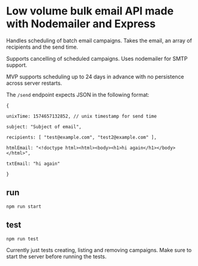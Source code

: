 # Low volume bulk email API made with Nodemailer and Express

Handles scheduling of batch email campaigns. Takes the email, an array of recipients and the send time.

Supports cancelling of scheduled campaigns. Uses nodemailer for SMTP support.

MVP supports scheduling up to 24 days in advance with no persistence across server restarts.

The `/send` endpoint expects JSON in the following format:

```
{

unixTime: 1574657132852, // unix timestamp for send time

subject: "Subject of email",

recipients: [ "test@example.com", "test2@example.com" ],

htmlEmail: "<!doctype html><html><body><h1>hi again</h1></body></html>",

txtEmail: "hi again"

}
```

## run

```
npm run start
```

## test

```
npm run test
```

Currently just tests creating, listing and removing campaigns. Make sure to start the server before running the tests.
